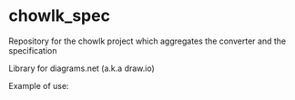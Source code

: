 # chowlk_spec
Repository for the chowlk project which aggregates the converter and the specification

Library for diagrams.net (a.k.a draw.io) 

Example of use: 
